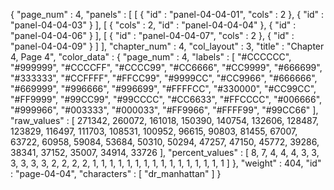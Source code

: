 {
  "page_num" : 4,
  "panels" : [
    [
      {
        "id" : "panel-04-04-01",
        "cols" : 2
      },
      {
        "id" : "panel-04-04-03"
      }
    ],
    [
      {
        "cols" : 2,
        "id" : "panel-04-04-04"
      },
      {
        "id" : "panel-04-04-06"
      }
    ],
    [
      {
        "id" : "panel-04-04-07",
        "cols" : 2
      },
      {
        "id" : "panel-04-04-09"
      }
    ]
  ],
  "chapter_num" : 4,
  "col_layout" : 3,
  "title" : "Chapter 4, Page 4",
  "color_data" : {
    "page_num" : 4,
    "labels" : [
      "#CCCCCC",
      "#999999",
      "#CCCCFF",
      "#CCCC99",
      "#CC6666",
      "#CC9999",
      "#666699",
      "#333333",
      "#CCFFFF",
      "#FFCC99",
      "#9999CC",
      "#CC9966",
      "#666666",
      "#669999",
      "#996666",
      "#996699",
      "#FFFFCC",
      "#330000",
      "#CC99CC",
      "#FF9999",
      "#99CC99",
      "#99CCCC",
      "#CC6633",
      "#FFCCCC",
      "#006666",
      "#999966",
      "#003333",
      "#000033",
      "#FF9966",
      "#FFFF99",
      "#99CC66"
    ],
    "raw_values" : [
      271342,
      260072,
      161018,
      150390,
      140754,
      132606,
      128487,
      123829,
      116497,
      111703,
      108531,
      100952,
      96615,
      90803,
      81455,
      67007,
      63722,
      60958,
      59084,
      53684,
      50310,
      50294,
      47257,
      47150,
      45772,
      39286,
      38341,
      37152,
      35007,
      34914,
      33726
    ],
    "percent_values" : [
      8,
      7,
      4,
      4,
      4,
      3,
      3,
      3,
      3,
      3,
      3,
      2,
      2,
      2,
      2,
      1,
      1,
      1,
      1,
      1,
      1,
      1,
      1,
      1,
      1,
      1,
      1,
      1,
      1,
      1,
      1
    ]
  },
  "weight" : 404,
  "id" : "page-04-04",
  "characters" : [
    "dr_manhattan"
  ]
}
